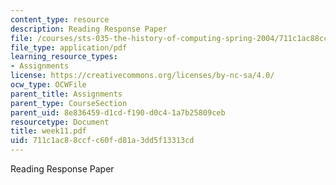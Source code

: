 ```yaml
---
content_type: resource
description: Reading Response Paper
file: /courses/sts-035-the-history-of-computing-spring-2004/711c1ac88ccfc60fd81a3dd5f13313cd_week11.pdf
file_type: application/pdf
learning_resource_types:
- Assignments
license: https://creativecommons.org/licenses/by-nc-sa/4.0/
ocw_type: OCWFile
parent_title: Assignments
parent_type: CourseSection
parent_uid: 8e836459-d1cd-f190-d0c4-1a7b25809ceb
resourcetype: Document
title: week11.pdf
uid: 711c1ac8-8ccf-c60f-d81a-3dd5f13313cd
---
```

Reading Response Paper